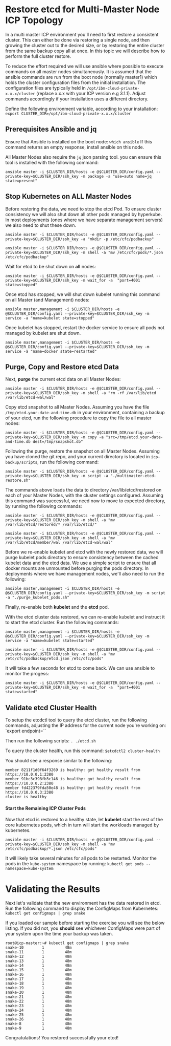 # Restore etcd for Multi-Master Node ICP Topology

In a multi master ICP environment you'll need to first restore a consistent cluster.  This can either be done via restoring a single node, and then growing the cluster out to the desired size, or by restoring the entire cluster from the same backup copy all at once. In this topic we will describe how to perform the full cluster restore.

To reduce the effort required we will use ansible where possible to execute commands on all master nodes simultaneously.  It is assumed that the ansible commands are run from the boot node (normally master1) which holds the cluster configuration files from the initial installation. The configuration files are typically held in `/opt/ibm-cloud-private-x.x.x/cluster` (replace x.x.x with your ICP version e.g 3.1.1). Adjust commands accordingly if your installation uses a different directory.

Define the following environment variable, according to your installation:  `export CLUSTER_DIR=/opt/ibm-cloud-private-x.x.x/cluster`

## Prerequisites Ansible and jq

Ensure that Ansible is installed on the boot node:  `which ansible`  If this command returns an empty response, install ansible on this node.

All Master Nodes also require the `jq` json parsing tool. you can ensure this tool is installed with the following command:
```
ansible master -i $CLUSTER_DIR/hosts -e @$CLUSTER_DIR/config.yaml --private-key=$CLUSTER_DIR/ssh_key -m package -a "use=auto name=jq state=present"
```

## Stop Kubernetes on ALL Master Nodes

Before restoring the data, we need to stop the etcd Pod. To ensure cluster consistency we will also shut down all other pods managed by hyperkube. In most deployments (ones where we have separate management servers) we also need to shut these down.
```
ansible master -i $CLUSTER_DIR/hosts -e @$CLUSTER_DIR/config.yaml --private-key=$CLUSTER_DIR/ssh_key -a "mkdir -p /etc/cfc/podbackup"

ansible master -i $CLUSTER_DIR/hosts -e @$CLUSTER_DIR/config.yaml --private-key=$CLUSTER_DIR/ssh_key -m shell -a "mv /etc/cfc/pods/*.json /etc/cfc/podbackup"
```

Wait for etcd to be shut down on **all** nodes:
```
ansible master -i $CLUSTER_DIR/hosts -e @$CLUSTER_DIR/config.yaml --private-key=$CLUSTER_DIR/ssh_key -m wait_for -a  "port=4001 state=stopped"
```

Once etcd has stopped, we will shut down kubelet running this command on all Master (and Management) nodes:

```
ansible master,management -i $CLUSTER_DIR/hosts -e @$CLUSTER_DIR/config.yaml --private-key=$CLUSTER_DIR/ssh_key -m service -a "name=kubelet state=stopped"
```

Once kubelet has stopped, restart the docker service to ensure all pods not managed by kubelet are shut down.
```
ansible master,management -i $CLUSTER_DIR/hosts -e @$CLUSTER_DIR/config.yaml --private-key=$CLUSTER_DIR/ssh_key -m service -a "name=docker state=restarted"
```


## Purge, Copy and Restore etcd Data

Next, **purge** the current etcd data on all Master Nodes:
```
ansible master -i $CLUSTER_DIR/hosts -e @$CLUSTER_DIR/config.yaml --private-key=$CLUSTER_DIR/ssh_key -m shell -a "rm -rf /var/lib/etcd /var/lib/etcd-wal/wal"
```

Copy etcd snapshot to all Master Nodes.  Assuming you have the file `/tmp/etcd.your-date-and-time.db` in your environment, containing a backup of your etcd, run the following procedure to copy the file to all master nodes:
```
ansible master -i $CLUSTER_DIR/hosts -e @$CLUSTER_DIR/config.yaml --private-key=$CLUSTER_DIR/ssh_key -m copy -a "src=/tmp/etcd.your-date-and-time.db dest=/tmp/snapshot.db"
```

Following the purge, restore the snapshot on all Master Nodes.  Assuming you have cloned the git repo, and your current directory is located in `icp-backup/scripts`, run the following command:
```
ansible master -i $CLUSTER_DIR/hosts -e @$CLUSTER_DIR/config.yaml --private-key=$CLUSTER_DIR/ssh_key -m script -a "./multimaster-etcd-restore.sh"
```

The commands above loads the data to directory /var/lib/etcd/restored on each of your Master Nodes, with the cluster settings configured.  Assuming this command was successful, we need now to move to expected directory, by running the following commands:

```
ansible master -i $CLUSTER_DIR/hosts -e @$CLUSTER_DIR/config.yaml --private-key=$CLUSTER_DIR/ssh_key -m shell -a "mv /var/lib/etcd/restored/* /var/lib/etcd/"

ansible master -i $CLUSTER_DIR/hosts -e @$CLUSTER_DIR/config.yaml --private-key=$CLUSTER_DIR/ssh_key -m shell -a "mv /var/lib/etcd/member/wal /var/lib/etcd-wal/wal"
```

Before we re-enable kubelet and etcd with the newly restored data, we will purge kubelet pods directory to ensure consistency between the cached kubelet data and the etcd data.  We use a simple script to ensure that all docker mounts are unmounted before purging the pods directory.  In deployments where we have management nodes, we'll also need to run the following:

```
ansible master,management -i $CLUSTER_DIR/hosts -e @$CLUSTER_DIR/config.yaml --private-key=$CLUSTER_DIR/ssh_key -m script -a "./purge_kubelet_pods.sh"
```
Finally, re-enable both **kubelet** and the **etcd** pod.

With the etcd cluster data restored, we can re-enable kubelet and instruct it to start the etcd cluster.  Run the following commands:

```
ansible master,management -i $CLUSTER_DIR/hosts -e @$CLUSTER_DIR/config.yaml --private-key=$CLUSTER_DIR/ssh_key -m service -a "name=kubelet state=started"

ansible master -i $CLUSTER_DIR/hosts -e @$CLUSTER_DIR/config.yaml --private-key=$CLUSTER_DIR/ssh_key -m shell -a "mv /etc/cfc/podbackup/etcd.json /etc/cfc/pods"
```

It will take a few seconds for etcd to come back. We can use ansible to monitor the progess:

```
ansible master -i $CLUSTER_DIR/hosts -e @$CLUSTER_DIR/config.yaml --private-key=$CLUSTER_DIR/ssh_key -m wait_for -a  "port=4001 state=started"
```

## Validate etcd Cluster Health

To setup the etcdctl tool to query the etcd cluster, run the following commands, adjusting the IP address for the current node you're working on:  `export endpoint=<master-node-ip>``

Then run the following scripts:  `. ./etcd.sh`

To query the cluster health, run this command:  `$etcdctl2 cluster-health`

You should see a response similar to the following:

```
member 8211f1d0f64f3269 is healthy: got healthy result from https://10.0.0.1:2380
member 91bc3c398fb3c146 is healthy: got healthy result from https://10.0.0.2:2380
member fd422379fda50e48 is healthy: got healthy result from https://10.0.0.3:2380
cluster is healthy
```

#### Start the Remaining ICP Cluster Pods

Now that etcd is restored to a healthy state, let **kubelet** start the rest of the core kubernetes pods, which in turn will start the workloads managed by kubernetes.
```
ansible master -i $CLUSTER_DIR/hosts -e @$CLUSTER_DIR/config.yaml --private-key=$CLUSTER_DIR/ssh_key -m shell -a "mv /etc/cfc/podbackup/*.json /etc/cfc/pods"
```

It will likely take several minutes for all pods to be restarted.  Monitor the pods in the `kube-system` namespace by running: `kubectl get pods --namespace=kube-system`

# Validating the Results

Next let's validate that the new environment has the data restored in etcd.  Run the following command to display the ConfigMaps from Kubernetes:  `kubectl get configmaps | grep snake`

If you loaded our sample before starting the exercise you will see the below listing.  If you did not, you **should** see whichever ConfigMaps were part of your system upon the time your backup was taken.

```
root@icp-master:~# kubectl get configmaps | grep snake
snake-10        1         48m
snake-11        1         48m
snake-12        1         48m
snake-13        1         48m
snake-14        1         48m
snake-15        1         48m
snake-16        1         48m
snake-17        1         48m
snake-18        1         48m
snake-19        1         48m
snake-20        1         48m
snake-21        1         48m
snake-22        1         48m
snake-23        1         48m
snake-24        1         48m
snake-25        1         48m
snake-26        1         48m
snake-8         1         48m
snake-9         1         48m
```

Congratulations! You restored successfully your etcd!
